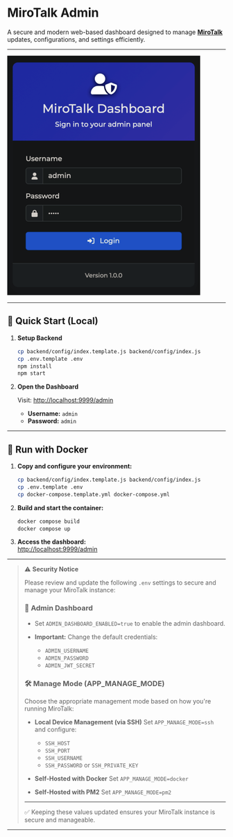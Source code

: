 # MiroTalk Admin

A secure and modern web-based dashboard designed to manage **[MiroTalk](https://docs.mirotalk.com/html/overview.html)** updates, configurations, and settings efficiently.

---

![admin](./frontend/assets/mirotalk-admin.png)

---

## 🚀 Quick Start (Local)

1. **Setup Backend**

    ```bash
    cp backend/config/index.template.js backend/config/index.js
    cp .env.template .env
    npm install
    npm start
    ```

2. **Open the Dashboard**

    Visit: [http://localhost:9999/admin](http://localhost:9999/admin)

    - **Username:** `admin`
    - **Password:** `admin`

---

## 🐳 Run with Docker

1. **Copy and configure your environment:**

    ```bash
    cp backend/config/index.template.js backend/config/index.js
    cp .env.template .env
    cp docker-compose.template.yml docker-compose.yml
    ```

2. **Build and start the container:**

    ```bash
    docker compose build
    docker compose up
    ```

3. **Access the dashboard:**  
   [http://localhost:9999/admin](http://localhost:9999/admin)

---

> ⚠️ **Security Notice**
>
> Please review and update the following `.env` settings to secure and manage your MiroTalk instance:
>
> ### 🔐 Admin Dashboard
>
> - Set `ADMIN_DASHBOARD_ENABLED=true` to enable the admin dashboard.
> - **Important:** Change the default credentials:
>
>     - `ADMIN_USERNAME`
>     - `ADMIN_PASSWORD`
>     - `ADMIN_JWT_SECRET`
>
> ### 🛠️ Manage Mode (APP_MANAGE_MODE)
>
> Choose the appropriate management mode based on how you're running MiroTalk:
>
> - **Local Device Management (via SSH)**
>   Set `APP_MANAGE_MODE=ssh` and configure:
>
>     - `SSH_HOST`
>     - `SSH_PORT`
>     - `SSH_USERNAME`
>     - `SSH_PASSWORD` or `SSH_PRIVATE_KEY`
>
> - **Self-Hosted with Docker**
>   Set `APP_MANAGE_MODE=docker`
> - **Self-Hosted with PM2**
>   Set `APP_MANAGE_MODE=pm2`
>
> ---
>
> ✅ Keeping these values updated ensures your MiroTalk instance is secure and manageable.

---

